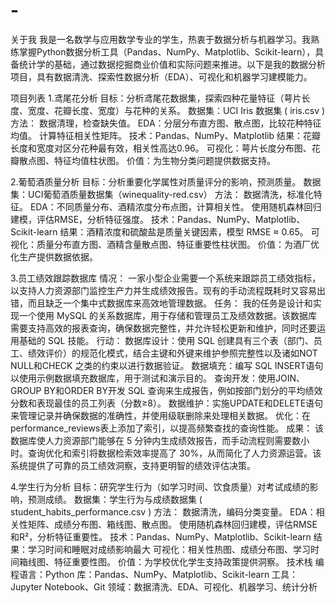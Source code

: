 # -
关于我
我是一名数学与应用数学专业的学生，​​热衷于数据分析与机器学习。我熟练掌握Python数据分析工具（Pandas、NumPy、Matplotlib、Scikit-learn），具备统计学的基础，通过数据挖掘商业价值和实际问题来推进。以下是我的数据分析项目，具有数据清洗、探索性数据分析（EDA）、可视化和机器学习建模能力。

项目列表
1.鸢尾花分析
目标：分析鸢尾花数据集，探索四种花量特征（萼片长度、宽度、花瓣长度、宽度）与花种的关系。
数据集：UCI Iris 数据集 ( iris.csv )
方法：
数据清理，检查缺失值。
EDA：分层分布直方图、散点图，比较花种特征均值。
计算特征相关性矩阵。
技术：Pandas、NumPy、Matplotlib
结果：花瓣长度和宽度对区分花种最有效，相关性高达0.96。
可视化：萼片长度分布图、花瓣散点图、特征均值柱状图。
价值：为生物分类问题提供数据支持。


2.葡萄酒质量分析
目标：分析重要化学属性对质量评分的影响，预测质量。
数据集：UCI葡萄酒质量数据集（winequality-red.csv）
方法：
数据清洗，标准化特征。
EDA：不同质量分布、酒精浓度分布点图，计算相关性。
使用随机森林回归建模，评估RMSE，分析特征强度。
技术：Pandas、NumPy、Matplotlib、Scikit-learn
结果：酒精浓度和硫酸盐是质量关键因素，模型 RMSE ≈ 0.65。
可视化：质量分布直方图、酒精含量散点图、特征重要性柱状图。
价值：为酒厂优化生产提供数据依据。

3.员工绩效跟踪数据库
情况：
一家小型企业需要一个系统来跟踪员工绩效指标，以支持人力资源部门监控生产力并生成绩效报告。现有的手动流程既耗时又容易出错，而且缺乏一个集中式数据库来高效地管理数据。
任务：
我的任务是设计和实现一个使用 MySQL 的关系数据库，用于存储和管理员工及绩效数据。该数据库需要支持高效的报表查询，确保数据完整性，并允许轻松更新和维护，同时还要运用基础的 SQL 技能。
行动：
数据库设计：使用 SQL 创建具有三个表（部门、员工、绩效评价）的规范化模式，结合主键和外键来维护参照完整性以及诸如NOT NULL和CHECK 之类的约束以进行数据验证。
数据填充：编写 SQL INSERT语句以使用示例数据填充数据库，用于测试和演示目的。
查询开发：使用JOIN、GROUP BY和ORDER BY开发 SQL 查询来生成报告，例如按部门划分的平均绩效分数和表现最佳的员工列表（分数≥8）。
数据维护：实施UPDATE和DELETE语句来管理记录并确保数据的准确性，并使用级联删除来处理相关数据。
优化：在performance_reviews表上添加了索引，以提高频繁查找的查询性能。
成果：
该数据库使人力资源部门能够在 5 分钟内生成绩效报告，而手动流程则需要数小时。查询优化和索引将数据检索效率提高了 30%，从而简化了人力资源运营。该系统提供了可靠的员工绩效洞察，支持更明智的绩效评估决策。


4.学生行为分析
目标：研究学生行为（如学习时间、饮食质量）对考试成绩的影响，预测成绩。
数据集：学生行为与成绩数据集 ( student_habits_performance.csv )
方法：
数据清洗，编码分类变量。
EDA：相关性矩阵、成绩分布图、箱线图、散点图。
使用随机森林回归建模，评估RMSE和R²，分析特征重要性。
技术：Pandas、NumPy、Matplotlib、Scikit-learn
结果：学习时间和睡眠对成绩影响最大
可视化：相关性热图、成绩分布图、学习时间箱线图、特征重要性图。
价值：为学校优化学生支持政策提供洞察。
技术栈
编程语言：Python
库：Pandas、NumPy、Matplotlib、Scikit-learn
工具：Jupyter Notebook、Git
领域：数据清洗、EDA、可视化、机器学习、统计分析
